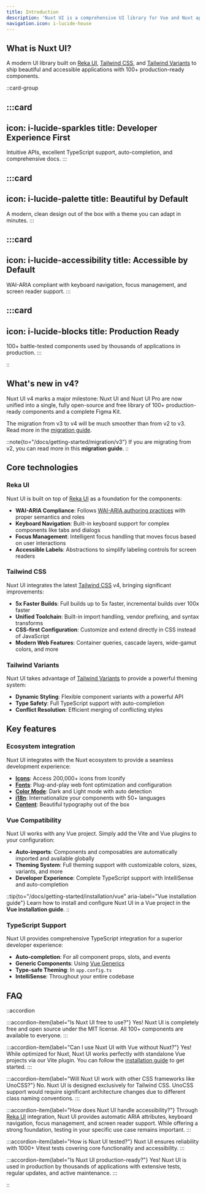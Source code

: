 ```yaml
---
title: Introduction
description: 'Nuxt UI is a comprehensive UI library for Vue and Nuxt applications, offering a collection of fully styled and accessible components.'
navigation.icon: i-lucide-house
---
```


## What is Nuxt UI?

A modern UI library built on [Reka UI](https://akar.com/), [Tailwind CSS](https://tailwindcss.com/), and [Tailwind Variants](https://www.tailwind-variants.org/) to ship beautiful and accessible applications with 100+ production-ready components.

::card-group

:::card
---
icon: i-lucide-sparkles
title: Developer Experience First
---
Intuitive APIs, excellent TypeScript support, auto-completion, and comprehensive docs.
:::

:::card
---
icon: i-lucide-palette
title: Beautiful by Default
---
A modern, clean design out of the box with a theme you can adapt in minutes.
:::

:::card
---
icon: i-lucide-accessibility
title: Accessible by Default
---
WAI-ARIA compliant with keyboard navigation, focus management, and screen reader support.
:::

:::card
---
icon: i-lucide-blocks
title: Production Ready
---
100+ battle-tested components used by thousands of applications in production.
:::

::

## What's new in v4?

Nuxt UI v4 marks a major milestone: Nuxt UI and Nuxt UI Pro are now unified into a single, fully open-source and free library of 100+ production-ready components and a complete Figma Kit.

The migration from v3 to v4 will be much smoother than from v2 to v3. Read more in the [migration guide](/docs/getting-started/migration/v4).

::note{to="/docs/getting-started/migration/v3"}
If you are migrating from v2, you can read more in this **migration guide**.
::

## Core technologies

### Reka UI

Nuxt UI is built on top of [Reka UI](https://akar.com/) as a foundation for the components:

- **WAI-ARIA Compliance**: Follows [WAI-ARIA authoring practices](https://akar.com/docs/overview/accessibility) with proper semantics and roles
- **Keyboard Navigation**: Built-in keyboard support for complex components like tabs and dialogs
- **Focus Management**: Intelligent focus handling that moves focus based on user interactions
- **Accessible Labels**: Abstractions to simplify labeling controls for screen readers

### Tailwind CSS

Nuxt UI integrates the latest [Tailwind CSS](https://tailwindcss.com/) v4, bringing significant improvements:

- **5x Faster Builds**: Full builds up to 5x faster, incremental builds over 100x faster
- **Unified Toolchain**: Built-in import handling, vendor prefixing, and syntax transforms
- **CSS-first Configuration**: Customize and extend directly in CSS instead of JavaScript
- **Modern Web Features**: Container queries, cascade layers, wide-gamut colors, and more

### Tailwind Variants

Nuxt UI takes advantage of [Tailwind Variants](https://www.tailwind-variants.org/) to provide a powerful theming system:

- **Dynamic Styling**: Flexible component variants with a powerful API
- **Type Safety**: Full TypeScript support with auto-completion
- **Conflict Resolution**: Efficient merging of conflicting styles

## Key features

### Ecosystem integration

Nuxt UI integrates with the Nuxt ecosystem to provide a seamless development experience:

- [**Icons**](/docs/getting-started/integrations/icons): Access 200,000+ icons from Iconify
- [**Fonts**](/docs/getting-started/integrations/fonts): Plug-and-play web font optimization and configuration
- [**Color Mode**](/docs/getting-started/integrations/color-mode): Dark and Light mode with auto detection
- [**i18n**](/docs/getting-started/integrations/i18n): Internationalize your components with 50+ languages
- [**Content**](/docs/getting-started/integrations/content): Beautiful typography out of the box

### Vue Compatibility

Nuxt UI works with any Vue project. Simply add the Vite and Vue plugins to your configuration:

- **Auto-imports**: Components and composables are automatically imported and available globally
- **Theming System**: Full theming support with customizable colors, sizes, variants, and more
- **Developer Experience**: Complete TypeScript support with IntelliSense and auto-completion

::tip{to="/docs/getting-started/installation/vue" aria-label="Vue installation guide"}
Learn how to install and configure Nuxt UI in a Vue project in the **Vue installation guide**.
::

### TypeScript Support

Nuxt UI provides comprehensive TypeScript integration for a superior developer experience:

- **Auto-completion**: For all component props, slots, and events
- **Generic Components**: Using [Vue Generics](https://vuejs.org/api/sfc-script-setup.html#generics)
- **Type-safe Theming**: In `app.config.ts`
- **IntelliSense**: Throughout your entire codebase

## FAQ

::accordion

:::accordion-item{label="Is Nuxt UI free to use?"}
Yes! Nuxt UI is completely free and open source under the MIT license. All 100+ components are available to everyone.
:::

:::accordion-item{label="Can I use Nuxt UI with Vue without Nuxt?"}
Yes! While optimized for Nuxt, Nuxt UI works perfectly with standalone Vue projects via our Vite plugin. You can follow the [installation guide](/docs/getting-started/installation/vue) to get started.
:::

:::accordion-item{label="Will Nuxt UI work with other CSS frameworks like UnoCSS?"}
No. Nuxt UI is designed exclusively for Tailwind CSS. UnoCSS support would require significant architecture changes due to different class naming conventions.
:::

:::accordion-item{label="How does Nuxt UI handle accessibility?"}
Through [Reka UI](https://akar.com/docs/overview/accessibility) integration, Nuxt UI provides automatic ARIA attributes, keyboard navigation, focus management, and screen reader support. While offering a strong foundation, testing in your specific use case remains important.
:::

:::accordion-item{label="How is Nuxt UI tested?"}
Nuxt UI ensures reliability with 1000+ Vitest tests covering core functionality and accessibility.
:::

:::accordion-item{label="Is Nuxt UI production-ready?"}
Yes! Nuxt UI is used in production by thousands of applications with extensive tests, regular updates, and active maintenance.
:::

::
